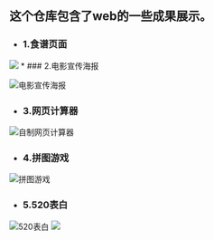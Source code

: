 ## 这个仓库包含了web的一些成果展示。

* ### 1.食谱页面  

<!--![食谱页面](https://github.com/YYPyyp/web_result/blob/master/web/recipe.png)-->
<img src="https://github.com/YYPyyp/web_result/blob/master/web/recipe.png">
* ### 2.电影宣传海报  

![电影宣传海报](https://github.com/YYPyyp/web_result/blob/master/web/generaloverview.png)
* ### 3.网页计算器 
 
![自制网页计算器](https://github.com/YYPyyp/web_result/blob/master/web/calculator.png)
* ### 4.拼图游戏  

![拼图游戏](https://github.com/YYPyyp/web_result/blob/master/web/STARWAR.jpg)
* ### 5.520表白  

![520表白](https://github.com/YYPyyp/web_result/blob/master/web/520_1.png)
![](https://github.com/YYPyyp/web_result/blob/master/web/520_2.png)

